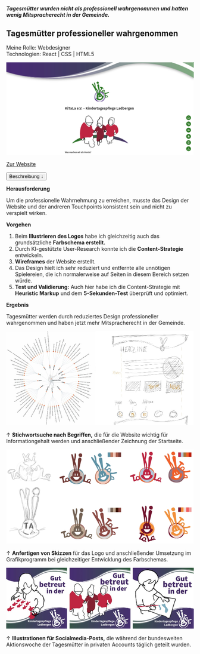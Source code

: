##### Tagesmütter wurden nicht als professionell wahrgenommen und hatten wenig Mitspracherecht in der Gemeinde.

## Tagesmütter professioneller wahrgenommen

<p style="font-size: var(--fs-small-text); color: var(--col-gray)">Meine Rolle: Webdesigner<br/>Technologien: React | CSS | HTML5</p>

![Vereinsseite der Tagesmütter](../images/WebsiteMockup_KiTaLa.jpg)

[Zur Website](https://kitala-ladbergen.de)

<div class="description-button">
    <button>Beschreibung &darr;</button>
</div>

<div class="project-description">

**Herausforderung**

Um die professionelle Wahrnehmung zu erreichen, musste das Design der Website und der andreren Touchpoints konsistent sein und nicht zu verspielt wirken.

**Vorgehen**

1. Beim **Illustrieren des Logos** habe ich gleichzeitig auch das grundsätzliche **Farbschema erstellt.**
2. Durch KI-gestützte User-Research konnte ich die **Content-Strategie** entwickeln.
3. **Wireframes** der Website erstellt.
4. Das Design hielt ich sehr reduziert und entfernte alle unnötigen Spielereien, die ich normalerweise auf Seiten in diesem Bereich setzen würde.
5. **Test und Validierung:** Auch hier habe ich die Content-Strategie mit **Heuristic Markup** und dem **5-Sekunden-Test** überprüft und optimiert.

**Ergebnis**

Tagesmütter werden durch reduziertes Design professioneller wahrgenommen und haben jetzt mehr Mitspracherecht in der Gemeinde.

![Planung und Vorzeichnung](../images/Kitala_PlanungZeichnung.jpg)

<p style="font-size: var(--fs-small-text); line-height: var(--lh-small-text)">&#8593; <strong>Stichwortsuche nach Begriffen,</strong> die für die Website wichtig für Informationgehalt werden und anschließender Zeichnung der Startseite.</p>

![Logoskizzen und Farbschemen](../images/LogoMockup_KiTaLa.jpg)

<p style="font-size: var(--fs-small-text); line-height: var(--lh-small-text)">&#8593; <strong>Anfertigen von Skizzen</strong> für das Logo und anschließender Umsetzung im Grafikprogramm bei gleichzeitiger Entwicklung des Farbschemas.</p>

![Aktionswoche](../images/Aktion_KiTaLa.jpg)

<p style="font-size: var(--fs-small-text); line-height: var(--lh-small-text)">&#8593; <strong>Illustrationen für Socialmedia-Posts,</strong> die während der bundesweiten Aktionswoche der Tagesmütter in privaten Accounts täglich geteilt wurden.</p>

</div>
